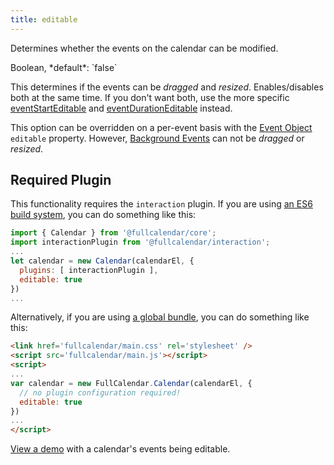 ```yaml
---
title: editable
---
```


Determines whether the events on the calendar can be modified.

<div class='spec' markdown='1'>
Boolean, *default*: `false`
</div>

This determines if the events can be *dragged* and *resized*. Enables/disables both at the same time. If you don't want both, use the more specific [eventStartEditable](eventStartEditable) and [eventDurationEditable](eventDurationEditable) instead.

This option can be overridden on a per-event basis with the [Event Object](event-object) `editable` property. However, [Background Events](background-events) can not be *dragged* or *resized*.

## Required Plugin

This functionality requires the `interaction` plugin. If you are using [an ES6 build system](initialize-es6), you can do something like this:

```js
import { Calendar } from '@fullcalendar/core';
import interactionPlugin from '@fullcalendar/interaction';
...
let calendar = new Calendar(calendarEl, {
  plugins: [ interactionPlugin ],
  editable: true
})
...
```

Alternatively, if you are using [a global bundle](initialize-globals), you can do something like this:

```html
<link href='fullcalendar/main.css' rel='stylesheet' />
<script src='fullcalendar/main.js'></script>
<script>
...
var calendar = new FullCalendar.Calendar(calendarEl, {
  // no plugin configuration required!
  editable: true
})
...
</script>
```

[View a demo](event-dragging-resizing-demo) with a calendar's events being editable.

